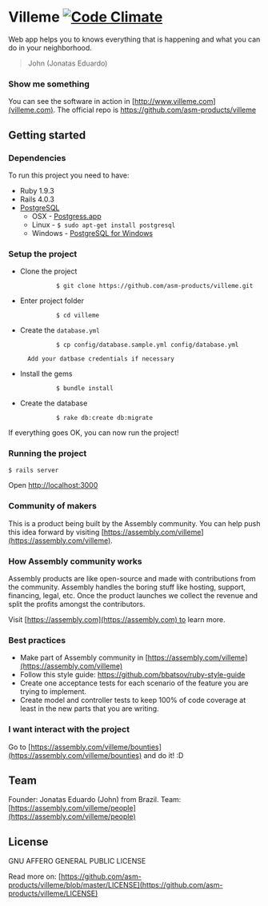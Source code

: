 # Villeme [![Code Climate](https://codeclimate.com/github/asm-products/villeme/badges/gpa.svg)](https://codeclimate.com/github/asm-products/villeme)

Web app helps you to knows everything that is happening and what you can do in your neighborhood.
>John (Jonatas Eduardo)

### Show me something

You can see the software in action in [http://www.villeme.com](villeme.com).
The official repo is https://github.com/asm-products/villeme

## Getting started

### Dependencies

To run this project you need to have:

* Ruby 1.9.3
* Rails 4.0.3
* [PostgreSQL](http://www.postgresql.org/)
	* OSX - [Postgress.app](http://postgresapp.com/)
	* Linux - `$ sudo apt-get install postgresql`
	* Windows - [PostgreSQL for Windows](http://www.postgresql.org/download/windows/)


### Setup the project

* Clone the project

				$ git clone https://github.com/asm-products/villeme.git

* Enter project folder

				$ cd villeme

* Create the `database.yml`

				$ cp config/database.sample.yml config/database.yml

		Add your datbase credentials if necessary

* Install the gems

				$ bundle install

* Create the database

				$ rake db:create db:migrate

If everything goes OK, you can now run the project!


### Running the project

```bash
$ rails server
```

Open [http://localhost:3000](http://localhost:3000)


### Community of makers

This is a product being built by the Assembly community. You can help push this idea forward by visiting [https://assembly.com/villeme](https://assembly.com/villeme).


### How Assembly community works

Assembly products are like open-source and made with contributions from the community. Assembly handles the boring stuff like hosting, support, financing, legal, etc. Once the product launches we collect the revenue and split the profits amongst the contributors.

Visit [https://assembly.com](https://assembly.com) to learn more.


### Best practices 

* Make part of Assembly community in [https://assembly.com/villeme](https://assembly.com/villeme)
* Follow this style guide: https://github.com/bbatsov/ruby-style-guide
* Create one acceptance tests for each scenario of the feature you are trying to implement.
* Create model and controller tests to keep 100% of code coverage at least in the new parts that you are writing.

### I want interact with the project

Go to [https://assembly.com/villeme/bounties](https://assembly.com/villeme/bounties) and do it! :D

## Team

Founder: Jonatas Eduardo (John) from Brazil.
Team: [https://assembly.com/villeme/people](https://assembly.com/villeme/people)


## License

GNU AFFERO GENERAL PUBLIC LICENSE

Read more on: [https://github.com/asm-products/villeme/blob/master/LICENSE](https://github.com/asm-products/villeme/LICENSE)